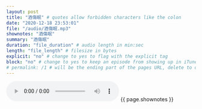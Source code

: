 ```yaml
---
layout: post
title: "酒傷眠" # quotes allow forbidden characters like the colon
date: "2020-12-18 23:53:01"
file: "/audio/酒傷眠.mp3"
shownotes: "酒傷眠"
summary: "酒傷眠"
duration: "file_duration" # audio length in min:sec
length: "file_length" # filesize in bytes
explicit: "no" # change to yes to flag with the explicit tag
block: "no" # change to yes to keep an episode from showing up in iTunes
# permalink: /1 # will be the ending part of the pages URL, delete to default to the title
---
```


<audio controls>
<source src="{{site.url}}{{site.baseurl}}{{ page.file }}" type="audio/x-mp3">
Your browser does not support the audio element.
</audio>
{{ page.shownotes }}
